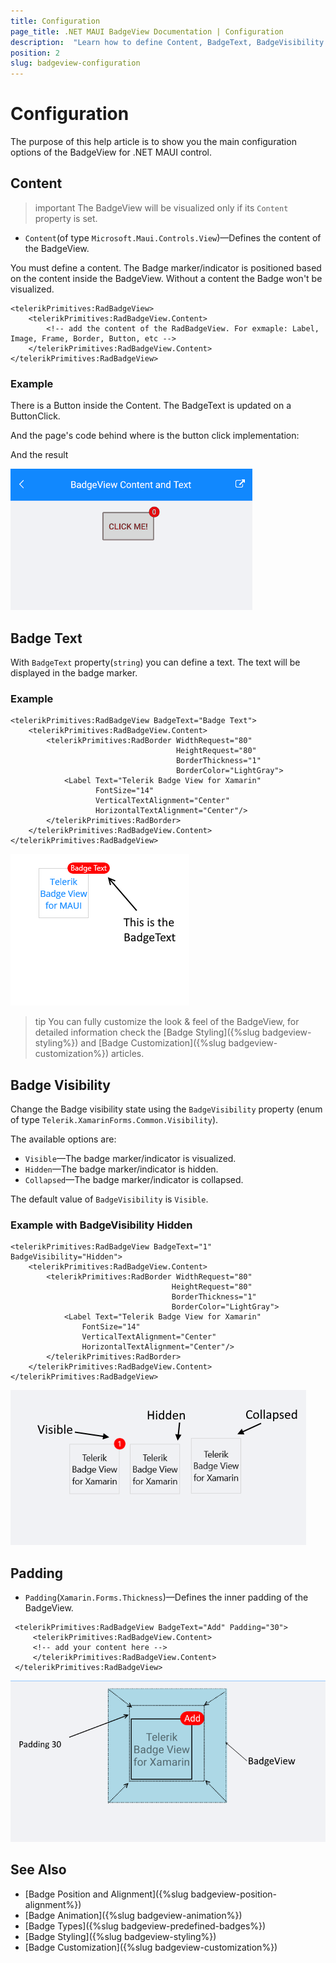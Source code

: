 ```yaml
---
title: Configuration
page_title: .NET MAUI BadgeView Documentation | Configuration
description:  "Learn how to define Content, BadgeText, BadgeVisibility and Padding for the Telerik UI for .NET MAUI BadgeView."
position: 2
slug: badgeview-configuration
---
```


# Configuration

The purpose of this help article is to show you the main configuration options of the BadgeView for .NET MAUI control.

## Content

>important The BadgeView will be visualized only if its `Content` property is set. 

* `Content`(of type `Microsoft.Maui.Controls.View`)&mdash;Defines the content of the BadgeView.

You must define a content. The Badge marker/indicator is positioned based on the content inside the BadgeView. Without a content the Badge won't be visualized.

```XAML
<telerikPrimitives:RadBadgeView>
    <telerikPrimitives:RadBadgeView.Content>
        <!-- add the content of the RadBadgeView. For exmaple: Label, Image, Frame, Border, Button, etc -->
    </telerikPrimitives:RadBadgeView.Content>
</telerikPrimitives:RadBadgeView>
```

### Example

There is a Button inside the Content. The BadgeText is updated on a ButtonClick.  

<snippet id='badgeview-content'/>

And the page's code behind where is the button click implementation:

<snippet id='badgeview-content-code-behind'/>

And the result

![BadgeView Badge Content](images/badgeview-content-text.gif)

## Badge Text

With `BadgeText` property(`string`) you can define a text. The text will be displayed in the badge marker. 

### Example

```XAML
<telerikPrimitives:RadBadgeView BadgeText="Badge Text">
    <telerikPrimitives:RadBadgeView.Content>
        <telerikPrimitives:RadBorder WidthRequest="80"
                                     HeightRequest="80"
                                     BorderThickness="1"
                                     BorderColor="LightGray">
            <Label Text="Telerik Badge View for Xamarin" 
                   FontSize="14"
                   VerticalTextAlignment="Center"
                   HorizontalTextAlignment="Center"/>
        </telerikPrimitives:RadBorder>
    </telerikPrimitives:RadBadgeView.Content>
</telerikPrimitives:RadBadgeView>
```

![BadgeView Badge Text](images/badgeview-badgetext.png)

>tip You can fully customize the look &amp; feel of the BadgeView, for detailed information check the [Badge Styling]({%slug badgeview-styling%}) and [Badge Customization]({%slug badgeview-customization%}) articles.

## Badge Visibility

Change the Badge visibility state using the `BadgeVisibility` property (enum of type `Telerik.XamarinForms.Common.Visibility`).

The available options are:

* `Visible`&mdash;The badge marker/indicator is visualized.
* `Hidden`&mdash;The badge marker/indicator is hidden.
* `Collapsed`&mdash;The badge marker/indicator is collapsed.

The default value of `BadgeVisibility` is `Visible`.

### Example with BadgeVisibility Hidden

```XAML
<telerikPrimitives:RadBadgeView BadgeText="1" BadgeVisibility="Hidden">
    <telerikPrimitives:RadBadgeView.Content>
        <telerikPrimitives:RadBorder WidthRequest="80"
                                    HeightRequest="80"
                                    BorderThickness="1"
                                    BorderColor="LightGray">
            <Label Text="Telerik Badge View for Xamarin" 
                FontSize="14"
                VerticalTextAlignment="Center"
                HorizontalTextAlignment="Center"/>
        </telerikPrimitives:RadBorder>
    </telerikPrimitives:RadBadgeView.Content>
</telerikPrimitives:RadBadgeView>
```

![BadgeView Badge Visibility](images/badgeview-badge-visibility.png)


## Padding

* `Padding`(`Xamarin.Forms.Thickness`)&mdash;Defines the inner padding of the BadgeView.

```XAML
 <telerikPrimitives:RadBadgeView BadgeText="Add" Padding="30">
	 <telerikPrimitives:RadBadgeView.Content>
	 <!-- add your content here -->
	 </telerikPrimitives:RadBadgeView.Content>
 </telerikPrimitives:RadBadgeView>
```

![BadgeView Padding](images/badgeview-padding.png)

## See Also

- [Badge Position and Alignment]({%slug badgeview-position-alignment%})
- [Badge Animation]({%slug badgeview-animation%})
- [Badge Types]({%slug badgeview-predefined-badges%})
- [Badge Styling]({%slug badgeview-styling%})
- [Badge Customization]({%slug badgeview-customization%})
